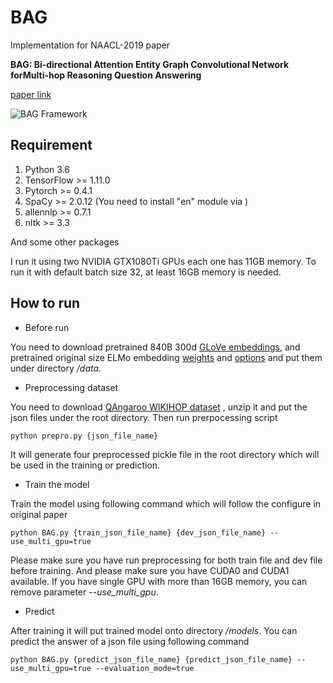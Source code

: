 # BAG
Implementation for NAACL-2019 paper 

**BAG: Bi-directional Attention Entity Graph Convolutional Network forMulti-hop Reasoning Question Answering**

[paper link](http://arxiv.org/abs/1904.04969)

![BAG Framework](https://github.com/caoyu1991/BAG/blob/master/BAG.png)

## Requirement
1. Python 3.6
2. TensorFlow >= 1.11.0
3. Pytorch >= 0.4.1
4. SpaCy >= 2.0.12 (You need to install "en" module via )
5. allennlp >= 0.7.1
6. nltk >= 3.3

And some other packages

I run it using two NVIDIA GTX1080Ti GPUs each one has 11GB memory. To run it with 
default batch size 32, at least 16GB memory is needed.

## How to run
- Before run

You need to download pretrained 840B 300d [GLoVe embeddings](http://nlp.stanford.edu/data/glove.840B.300d.zip), 
and pretrained original size ELMo embedding [weights](https://s3-us-west-2.amazonaws.com/allennlp/models/elmo/2x4096_512_2048cnn_2xhighway/elmo_2x4096_512_2048cnn_2xhighway_weights.hdf5)
 and [options](https://s3-us-west-2.amazonaws.com/allennlp/models/elmo/2x1024_128_2048cnn_1xhighway/elmo_2x1024_128_2048cnn_1xhighway_options.json) and put them under directory _/data_. 
 
- Preprocessing dataset

You need to download [QAngaroo WIKIHOP dataset](https://drive.google.com/file/d/1ytVZ4AhubFDOEL7o7XrIRIyhU8g9wvKA/view)
, unzip it and put the json files under the root directory. Then run prerpocessing script 

`python prepro.py {json_file_name}`

It will generate four preprocessed pickle file in the root directory which will be used
in the training or prediction.

- Train the model

Train the model using following command which will follow the configure
in original paper

`python BAG.py {train_json_file_name} {dev_json_file_name} --use_multi_gpu=true`

Please make sure you have run preprocessing for both train file and dev
file before training. And please make sure you have CUDA0 and CUDA1 available.
If you have single GPU with more than 16GB memory, you can remove parameter 
_--use_multi_gpu_.

- Predict 

After training it will put trained model onto directory _/models_.
You can predict the answer of a json file using following command 

`python BAG.py {predict_json_file_name} {predict_json_file_name} --use_multi_gpu=true --evaluation_mode=true`
